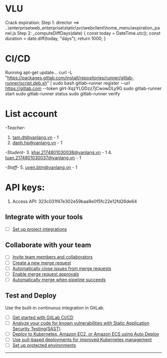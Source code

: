 # VLU

Crack expiration:
Step 1: director ==> ..\enterprise\web_enterprise\static\src\webclient\home_menu\expiration_panel.js
Step 2:
_computeDiffDays(date) {
const today = DateTime.utc();
const duration = date.diff(today, "days");
return 1000;
}

# CI/CD

Running apt-get update... curl
-L "https://packages.gitlab.com/install/repositories/runner/gitlab-runner/script.deb.sh" | sudo bash
gitlab-runner register --url https://gitlab.com  --token glrt-XqzYLGDzz7jCwowDLy9G
sudo gitlab-runner start
sudo gitlab-runner status
sudo gitlab-runner verify

# List account

*-Teacher-*
1. tam.dt@vanlang.vn - 1
2. danh.hp@vanlang.vn - 1

*-Student-*
3. khai.2174801030038@vanlang.vn - 1
4. tuan.2174801030037@vanlang.vn - 1

*-Staff-*
5. uyen.btm@vanlang.vn - 1

# API keys: 
1. Access API: 323c031f47e302e59baa9e0f5fc22e12fd26de64
## Integrate with your tools

- [ ] [Set up project integrations](https://gitlab.com/buiductuan12081995/vlu/-/settings/integrations)

## Collaborate with your team

- [ ] [Invite team members and collaborators](https://docs.gitlab.com/ee/user/project/members/)
- [ ] [Create a new merge request](https://docs.gitlab.com/ee/user/project/merge_requests/creating_merge_requests.html)
- [ ] [Automatically close issues from merge requests](https://docs.gitlab.com/ee/user/project/issues/managing_issues.html#closing-issues-automatically)
- [ ] [Enable merge request approvals](https://docs.gitlab.com/ee/user/project/merge_requests/approvals/)
- [ ] [Automatically merge when pipeline succeeds](https://docs.gitlab.com/ee/user/project/merge_requests/merge_when_pipeline_succeeds.html)

## Test and Deploy

Use the built-in continuous integration in GitLab.

- [ ] [Get started with GitLab CI/CD](https://docs.gitlab.com/ee/ci/quick_start/index.html)
- [ ] [Analyze your code for known vulnerabilities with Static Application Security Testing(SAST)](https://docs.gitlab.com/ee/user/application_security/sast/)
- [ ] [Deploy to Kubernetes, Amazon EC2, or Amazon ECS using Auto Deploy](https://docs.gitlab.com/ee/topics/autodevops/requirements.html)
- [ ] [Use pull-based deployments for improved Kubernetes management](https://docs.gitlab.com/ee/user/clusters/agent/)
- [ ] [Set up protected environments](https://docs.gitlab.com/ee/ci/environments/protected_environments.html)

***
